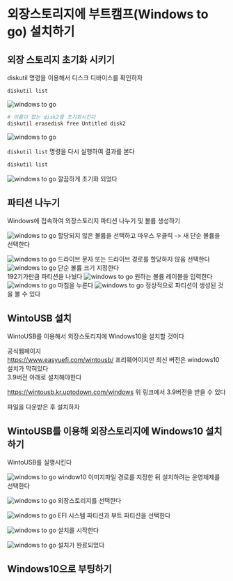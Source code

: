 # 외장스토리지에 부트캠프(Windows to go) 설치하기

## 외장 스토리지 초기화 시키기

diskutil 명령을 이용해서 디스크 디바이스를 확인하자

```bash
diskutil list
```

![windows to go](./imgs/wintogo.png)

```bash
# 이름이 없는 disk2를 초기화시킨다
diskutil erasedisk free Untitled disk2
```

![windows to go](./imgs/wintogo1.png)

`diskutil list` 명령을 다시 실행하여 결과를 본다

```bash
diskutil list
```

![windows to go](./imgs/wintogo2.png)
깔끔하게 초기화 되었다

## 파티션 나누기

Windows에 접속하여 외장스토리지 파티션 나누기 및 볼륨 생성하기

![windows to go](./imgs/wintogo3.png)
할당되지 않은 볼륨을 선택하고 마우스 우클릭 -> 새 단순 볼륨을 선택한다

![windows to go](./imgs/wintogo4.png)
드라이브 문자 또는 드라이브 경로를 할당하지 않음 선택한다
![windows to go](./imgs/wintogo5.png)
단순 볼륨 크기 지정한다  
192기가만큼 파티션을 나눴다
![windows to go](./imgs/wintogo6.png)
원하는 볼륨 레이블을 입력한다
![windows to go](./imgs/wintogo7.png)
마침을 누른다
![windows to go](./imgs/wintogo8.png)
정상적으로 파티션이 생성된 것을 볼 수 있다

## WintoUSB 설치

WintoUSB를 이용해서 외장스토리지에 Windows10을 설치할 것이다

공식웹페이지  
<https://www.easyuefi.com/wintousb/>
프리웨어이지만 최신 버전은 windows10 설치가 막혀있다  
3.9버전 아래로 설치해야한다

<https://wintousb.kr.uptodown.com/windows>
위 링크에서 3.9버전을 받을 수 있다

파일을 다운받은 후 설치하자

## WintoUSB를 이용해 외장스토리지에 Windows10 설치하기

WintoUSB를 실행시킨다

![windows to go](./imgs/wintogo9.png)
window10 이미지파일 경로를 지정한 뒤 설치하려는 운영체제를 선택한다

![windows to go](./imgs/wintogo10.png)
외장스토리지를 선택한다

![windows to go](./imgs/wintogo11.png)
EFI 시스템 파티션과 부트 파티션을 선택한다

![windows to go](./imgs/wintogo12.png)
설치를 시작한다

![windows to go](./imgs/wintogo13.png)
설치가 완료되었다

## Windows10으로 부팅하기

